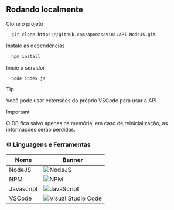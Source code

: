 
## Rodando localmente

Clone o projeto

```bash
  git clone https://github.com/ApenasoVini/API-NodeJS.git
```

Instale as dependências

```bash
  npm install
```

Inicie o servidor

```bash
  node index.js
```
> [!TIP]
> Você pode usar extensões do próprio VSCode para usar a API.

> [!IMPORTANT]
> O DB fica salvo apenas na memória, em caso de reinicialização, as informações serão perdidas.
  
### ⚙️ Linguagens e Ferramentas
  
| Nome       | Banner                                                                                                             | 
| ---------- | ----------------------------------------------------------------------------------------------------------------- |
| NodeJS     | ![NodeJS](https://img.shields.io/badge/node.js-6DA55F?style=for-the-badge&logo=node.js&logoColor=white)           | 
| NPM        | ![NPM](https://img.shields.io/badge/NPM-%23CB3837.svg?style=for-the-badge&logo=npm&logoColor=white)               | 
| Javascript | ![JavaScript](https://img.shields.io/badge/javascript-%23323330.svg?style=for-the-badge&logo=javascript&logoColor=%23F7DF1E) |
| VSCode     | ![Visual Studio Code](https://img.shields.io/badge/Visual%20Studio%20Code-0078d7.svg?style=for-the-badge&logo=visual-studio-code&logoColor=white) | 
